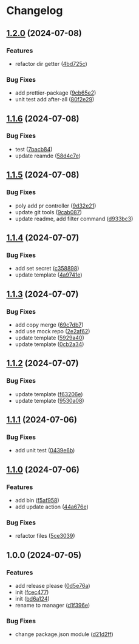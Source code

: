 # Changelog

## [1.2.0](https://github.com/polyrepos/polyrepo-manager/compare/v1.1.6...v1.2.0) (2024-07-08)


### Features

* refactor dir getter ([4bd725c](https://github.com/polyrepos/polyrepo-manager/commit/4bd725ccd99e25c12abc999dfb246c2f68abf17f))


### Bug Fixes

* add prettier-package ([9cb65e2](https://github.com/polyrepos/polyrepo-manager/commit/9cb65e2f1286b62a9c01b1d9253c88e6b7cbe06b))
* unit test add after-all ([80f2e29](https://github.com/polyrepos/polyrepo-manager/commit/80f2e29af753dcc9eae3d4068be8b6ce17d2363a))

## [1.1.6](https://github.com/polyrepos/polyrepo-manager/compare/v1.1.5...v1.1.6) (2024-07-08)


### Bug Fixes

* test ([7bacb84](https://github.com/polyrepos/polyrepo-manager/commit/7bacb84562483c9615481f88efc75cf41788458a))
* update reamde ([58d4c7e](https://github.com/polyrepos/polyrepo-manager/commit/58d4c7ec0c3a1855124b30d8e331cd069f11c9ec))

## [1.1.5](https://github.com/polyrepos/polyrepo-manager/compare/v1.1.4...v1.1.5) (2024-07-08)


### Bug Fixes

* poly add pr controller ([9d32e21](https://github.com/polyrepos/polyrepo-manager/commit/9d32e2182208d80a78fc57baf2bc4c3b1e97d8ae))
* update git tools ([9cab087](https://github.com/polyrepos/polyrepo-manager/commit/9cab08774cded7de347228c0394c688b8f35dff0))
* update readme, add filter command ([d933bc3](https://github.com/polyrepos/polyrepo-manager/commit/d933bc3dcb8e4211543aca8441ff2363933e2843))

## [1.1.4](https://github.com/polyrepos/polyrepo-manager/compare/v1.1.3...v1.1.4) (2024-07-07)


### Bug Fixes

* add set secret ([c358898](https://github.com/polyrepos/polyrepo-manager/commit/c3588982532b1348b30b5b17ef7d9ac176d6c4ae))
* update template ([4a9741e](https://github.com/polyrepos/polyrepo-manager/commit/4a9741e3b272b12e8bc2d59169944d34daffa646))

## [1.1.3](https://github.com/polyrepos/polyrepo-manager/compare/v1.1.2...v1.1.3) (2024-07-07)


### Bug Fixes

* add copy merge ([69c7db7](https://github.com/polyrepos/polyrepo-manager/commit/69c7db7a1661487f9e2d41a1800126e2c41188f6))
* add use mock repo ([2e2af62](https://github.com/polyrepos/polyrepo-manager/commit/2e2af6291a76474222d997ef3010379aedeeb835))
* update template ([5929a40](https://github.com/polyrepos/polyrepo-manager/commit/5929a40f12a1c1c33d10528d03e67aa2dcc77993))
* update template ([0cb2a34](https://github.com/polyrepos/polyrepo-manager/commit/0cb2a34d9379ac27a6ce989e0b4392a533f04452))

## [1.1.2](https://github.com/polyrepos/polyrepo-manager/compare/v1.1.1...v1.1.2) (2024-07-07)


### Bug Fixes

* update template ([f63206e](https://github.com/polyrepos/polyrepo-manager/commit/f63206e2bdaf3601aedce1036040c908fa2ff39d))
* update template ([9530a08](https://github.com/polyrepos/polyrepo-manager/commit/9530a088a539761f0eaace69a70556cf84263ca1))

## [1.1.1](https://github.com/polyrepos/polyrepo-manager/compare/v1.1.0...v1.1.1) (2024-07-06)


### Bug Fixes

* add unit test ([0439e6b](https://github.com/polyrepos/polyrepo-manager/commit/0439e6b6480a8e54a998bb927a18ee68b4cc2f83))

## [1.1.0](https://github.com/polyrepos/polyrepo-manager/compare/v1.0.0...v1.1.0) (2024-07-06)


### Features

* add bin ([f5af958](https://github.com/polyrepos/polyrepo-manager/commit/f5af9582a3c225b1cc22d4f6e31e11728f061784))
* add update action ([44a676e](https://github.com/polyrepos/polyrepo-manager/commit/44a676efbaa5b18a25a99fa10adfc1ff76c5037d))


### Bug Fixes

* refactor files ([5ce3039](https://github.com/polyrepos/polyrepo-manager/commit/5ce3039e10cd6f63e17856628406f7af5bfa4b89))

## 1.0.0 (2024-07-05)


### Features

* add release please ([0d5e76a](https://github.com/polyrepos/polyrepo-manager/commit/0d5e76adac2f007d0fe0d839060d972749553c68))
* init ([fcec477](https://github.com/polyrepos/polyrepo-manager/commit/fcec477e8e038800fb128aac1b49f5185dc4f49d))
* init ([bd6a124](https://github.com/polyrepos/polyrepo-manager/commit/bd6a1240f92989aade3724fb4b87cabf97e03abe))
* rename to manager ([d1f396e](https://github.com/polyrepos/polyrepo-manager/commit/d1f396e9224524e69f95def45b1770df7c7c05b7))


### Bug Fixes

* change package.json module ([d21d2ff](https://github.com/polyrepos/polyrepo-manager/commit/d21d2ffb8d9fdcef6952aab7a57198fcc5cc0fe0))
